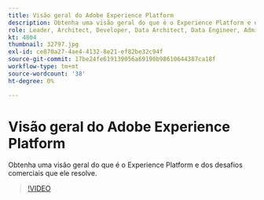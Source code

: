 ```yaml
---
title: Visão geral do Adobe Experience Platform
description: Obtenha uma visão geral do que é o Experience Platform e dos desafios comerciais que ele resolve.
role: Leader, Architect, Developer, Data Architect, Data Engineer, Admin, User
kt: 4804
thumbnail: 32797.jpg
exl-id: ce870a27-4ae4-4132-8e21-ef82be32c94f
source-git-commit: 17be24fe619139056a69190b98610644387ca18f
workflow-type: tm+mt
source-wordcount: '38'
ht-degree: 0%

---
```


# Visão geral do Adobe Experience Platform

Obtenha uma visão geral do que é o Experience Platform e dos desafios comerciais que ele resolve.

>[!VIDEO](https://video.tv.adobe.com/v/32797?quality=12&learn=on)


